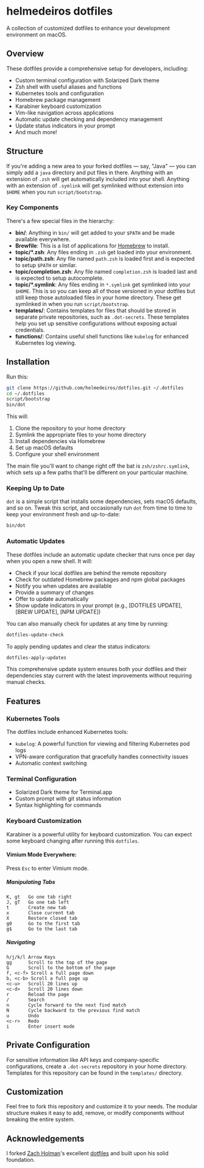 # helmedeiros dotfiles

A collection of customized dotfiles to enhance your development environment on macOS.

## Overview

These dotfiles provide a comprehensive setup for developers, including:

- Custom terminal configuration with Solarized Dark theme
- Zsh shell with useful aliases and functions
- Kubernetes tools and configuration
- Homebrew package management
- Karabiner keyboard customization
- Vim-like navigation across applications
- Automatic update checking and dependency management
- Update status indicators in your prompt
- And much more!

## Structure

If you're adding a new area to your forked dotfiles — say, "Java" — you can simply add a `java` directory and put files in there. Anything with an extension of `.zsh` will get automatically included into your shell. Anything with an extension of `.symlink` will get symlinked without extension into `$HOME` when you run `script/bootstrap`.

### Key Components

There's a few special files in the hierarchy:

- **bin/**: Anything in `bin/` will get added to your `$PATH` and be made available everywhere.
- **Brewfile**: This is a list of applications for [Homebrew](https://brew.sh) to install.
- **topic/\*.zsh**: Any files ending in `.zsh` get loaded into your environment.
- **topic/path.zsh**: Any file named `path.zsh` is loaded first and is expected to setup `$PATH` or similar.
- **topic/completion.zsh**: Any file named `completion.zsh` is loaded last and is expected to setup autocomplete.
- **topic/\*.symlink**: Any files ending in `*.symlink` get symlinked into your `$HOME`. This is so you can keep all of those versioned in your dotfiles but still keep those autoloaded files in your home directory. These get symlinked in when you run `script/bootstrap`.
- **templates/**: Contains templates for files that should be stored in separate private repositories, such as `.dot-secrets`. These templates help you set up sensitive configurations without exposing actual credentials.
- **functions/**: Contains useful shell functions like `kubelog` for enhanced Kubernetes log viewing.

## Installation

Run this:

```sh
git clone https://github.com/helmedeiros/dotfiles.git ~/.dotfiles
cd ~/.dotfiles
script/bootstrap
bin/dot
```

This will:
1. Clone the repository to your home directory
2. Symlink the appropriate files to your home directory
3. Install dependencies via Homebrew
4. Set up macOS defaults
5. Configure your shell environment

The main file you'll want to change right off the bat is `zsh/zshrc.symlink`, which sets up a few paths that'll be different on your particular machine.

### Keeping Up to Date

`dot` is a simple script that installs some dependencies, sets macOS defaults, and so on. Tweak this script, and occasionally run `dot` from time to time to keep your environment fresh and up-to-date:

```sh
bin/dot
```

### Automatic Updates

These dotfiles include an automatic update checker that runs once per day when you open a new shell. It will:

- Check if your local dotfiles are behind the remote repository
- Check for outdated Homebrew packages and npm global packages
- Notify you when updates are available
- Provide a summary of changes
- Offer to update automatically
- Show update indicators in your prompt (e.g., [DOTFILES UPDATE], [BREW UPDATE], [NPM UPDATE])

You can also manually check for updates at any time by running:

```sh
dotfiles-update-check
```

To apply pending updates and clear the status indicators:

```sh
dotfiles-apply-updates
```

This comprehensive update system ensures both your dotfiles and their dependencies stay current with the latest improvements without requiring manual checks.

## Features

### Kubernetes Tools

The dotfiles include enhanced Kubernetes tools:
- `kubelog`: A powerful function for viewing and filtering Kubernetes pod logs
- VPN-aware configuration that gracefully handles connectivity issues
- Automatic context switching

### Terminal Configuration

- Solarized Dark theme for Terminal.app
- Custom prompt with git status information
- Syntax highlighting for commands

### Keyboard Customization

Karabiner is a powerful utility for keyboard customization. You can expect some keyboard changing after running this `dotfiles`.

#### Vimium Mode Everywhere:

Press `Esc` to enter Vimium mode.

##### Manipulating Tabs
```
K, gt   Go one tab right
J, gT   Go one tab left
t       Create new tab
x       Close current tab
X       Restore closed tab
g0      Go to the first tab
g$      Go to the last tab
```

##### Navigating
```
h/j/k/l Arrow Keys
gg      Scroll to the top of the page
G       Scroll to the bottom of the page
f, <c-f> Scroll a full page down
b, <c-b> Scroll a full page up
<c-u>   Scroll 20 lines up
<c-d>   Scroll 20 lines down
r       Reload the page
/       Search
n       Cycle forward to the next find match
N       Cycle backward to the previous find match
u       Undo
<c-r>   Redo
i       Enter insert mode
```

## Private Configuration

For sensitive information like API keys and company-specific configurations, create a `.dot-secrets` repository in your home directory. Templates for this repository can be found in the `templates/` directory.

## Customization

Feel free to fork this repository and customize it to your needs. The modular structure makes it easy to add, remove, or modify components without breaking the entire system.

## Acknowledgements

I forked [Zach Holman](http://github.com/holman)'s excellent [dotfiles](http://github.com/holman/dotfiles) and built upon his solid foundation.
